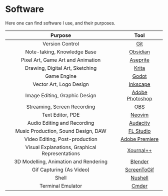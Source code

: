 # Software

Here one can find software I use, and their purposes.

| Purpose | Tool |
| :-----: | :--: |
| Version Control | [Git](https://git-scm.com) |
| Note-taking, Knowledge Base | [Obsidian](https://obsidian.md) |
| Pixel Art, Game Art and Animation | [Aseprite](https://www.aseprite.org) |
| Drawing, Digital Art, Sketching | [Krita](https://krita.org/en/) |
| Game Engine | [Godot](https://godotengine.org) |
| Vector Art, Logo Design | [Inkscape](https://inkscape.org) |
| Image Editing, Graphic Design | [Adobe Photoshop](https://www.adobe.com/products/photoshop.html) |
| Streaming, Screen Recording | [OBS](https://obsproject.com) |
| Text Editor, PDE | [Neovim](https://neovim.io) |
| Audio Editing and Recording | [Audacity](https://www.audacityteam.org) |
| Music Production, Sound Design, DAW | [FL Studio](https://www.image-line.com/fl-studio/) |
| Video Editing, Post-production | [Adobe Premiere](https://www.adobe.com/products/premiere.html) |
| Visual Explanations, Graphical Representations | [Xournal++](https://xournalpp.github.io) |
| 3D Modelling, Animation and Rendering | [Blender](https://www.blender.org) |
| Gif Capturing (As Video) | [ScreenToGif](https://github.com/NickeManarin/ScreenToGif/) |
| Shell | [Nushell](http://www.nushell.sh) |
| Terminal Emulator | [Cmder](https://cmder.app) |
